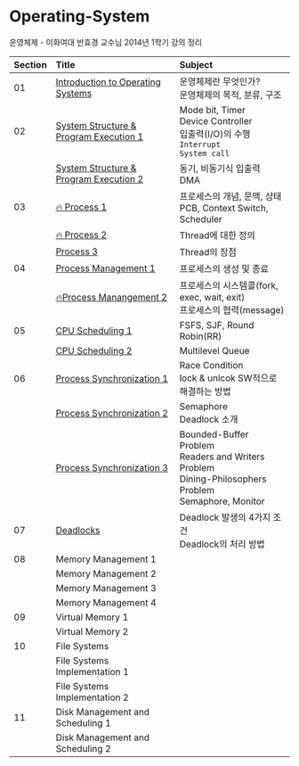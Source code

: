 # Operating-System
운영체제 - 이화여대 반효경 교수님 2014년 1학기 강의 정리

|Section|Title|Subject|
|:---|:---|:---|
|01|[Introduction to Operating Systems](IntroductionToOperatingSystems.md)|운영체제란 무엇인가? <br/>운영체제의 목적, 분류, 구조|
|02|[System Structure & Program Execution 1](Section2/SystemStructure_ProgramExecution.md)|Mode bit, Timer <br/>Device Controller <br/>입출력(I/O)의 수행 <br/>`Interrupt`<br/>`System call`|
||[System Structure & Program Execution 2](Section2/SystemStructure_ProgramExecution2.md)|동기, 비동기식 입출력<br/>DMA|
|03|[🔥 Process 1](Section3/Process1.md)|프로세스의 개념, 문맥, 상태 <br/>PCB, Context Switch, Scheduler|
||[🔥 Process 2](Section3/Process2.md)|Thread에 대한 정의|
||[Process 3](Section3/Process3.md)|Thread의 장점|
|04|[Process Management 1](Section4/Process_Management.md)|프로세스의 생성 및 종료|
||[🔥Process Manangement 2](Section4/Process_Management2.md)|프로세스의 시스템콜(fork, exec, wait, exit) <br/>프로세스의 협력(message)|
|05|[CPU Scheduling 1](Section5/CPU_Scheduling.md)|FSFS, SJF, Round Robin(RR)|
||[CPU Scheduling 2](Section5/CPU_Scheduling2.md)|Multilevel Queue|
|06|[Process Synchronization 1](Section6/Process_Synchronization.md)|Race Condition <br/> lock & unlcok SW적으로 해결하는 방법|
||[Process Synchronization 2](Section6/Process_Synchronization2.md)|Semaphore <br/> Deadlock 소개|
||[Process Synchronization 3](Section6/Process_Synchronization3.md)|Bounded-Buffer Problem <br/> Readers and Writers Problem <br/> Dining-Philosophers Problem <br/> Semaphore, Monitor|
|07|[Deadlocks](Section7/Deadlock.md)|Deadlock 발생의 4가지 조건 <br/> Deadlock의 처리 방법|
|08|Memory Management 1||
||Memory Management 2||
||Memory Management 3||
||Memory Management 4||
|09|Virtual Memory 1||
||Virtual Memory 2||
|10|File Systems||
||File Systems Implementation 1||
||File Systems Implementation 2||
|11|Disk Management and Scheduling 1||
||Disk Management and Scheduling 2||
